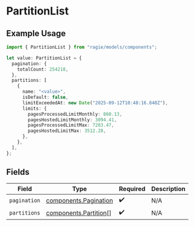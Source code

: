 # PartitionList

## Example Usage

```typescript
import { PartitionList } from "ragie/models/components";

let value: PartitionList = {
  pagination: {
    totalCount: 254218,
  },
  partitions: [
    {
      name: "<value>",
      isDefault: false,
      limitExceededAt: new Date("2025-09-12T10:48:16.840Z"),
      limits: {
        pagesProcessedLimitMonthly: 860.13,
        pagesHostedLimitMonthly: 3094.41,
        pagesProcessedLimitMax: 7283.47,
        pagesHostedLimitMax: 3512.28,
      },
    },
  ],
};
```

## Fields

| Field                                                          | Type                                                           | Required                                                       | Description                                                    |
| -------------------------------------------------------------- | -------------------------------------------------------------- | -------------------------------------------------------------- | -------------------------------------------------------------- |
| `pagination`                                                   | [components.Pagination](../../models/components/pagination.md) | :heavy_check_mark:                                             | N/A                                                            |
| `partitions`                                                   | [components.Partition](../../models/components/partition.md)[] | :heavy_check_mark:                                             | N/A                                                            |